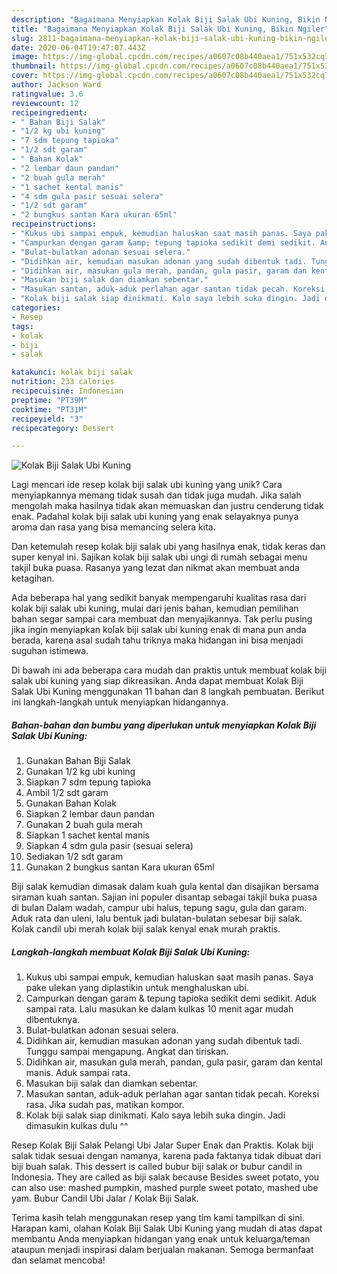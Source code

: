 ```yaml
---
description: "Bagaimana Menyiapkan Kolak Biji Salak Ubi Kuning, Bikin Ngiler"
title: "Bagaimana Menyiapkan Kolak Biji Salak Ubi Kuning, Bikin Ngiler"
slug: 2811-bagaimana-menyiapkan-kolak-biji-salak-ubi-kuning-bikin-ngiler
date: 2020-06-04T19:47:07.443Z
image: https://img-global.cpcdn.com/recipes/a0607c08b440aea1/751x532cq70/kolak-biji-salak-ubi-kuning-foto-resep-utama.jpg
thumbnail: https://img-global.cpcdn.com/recipes/a0607c08b440aea1/751x532cq70/kolak-biji-salak-ubi-kuning-foto-resep-utama.jpg
cover: https://img-global.cpcdn.com/recipes/a0607c08b440aea1/751x532cq70/kolak-biji-salak-ubi-kuning-foto-resep-utama.jpg
author: Jackson Ward
ratingvalue: 3.6
reviewcount: 12
recipeingredient:
- " Bahan Biji Salak"
- "1/2 kg ubi kuning"
- "7 sdm tepung tapioka"
- "1/2 sdt garam"
- " Bahan Kolak"
- "2 lembar daun pandan"
- "2 buah gula merah"
- "1 sachet kental manis"
- "4 sdm gula pasir sesuai selera"
- "1/2 sdt garam"
- "2 bungkus santan Kara ukuran 65ml"
recipeinstructions:
- "Kukus ubi sampai empuk, kemudian haluskan saat masih panas. Saya pake ulekan yang diplastikin untuk menghaluskan ubi."
- "Campurkan dengan garam &amp; tepung tapioka sedikit demi sedikit. Aduk sampai rata. Lalu masukan ke dalam kulkas 10 menit agar mudah dibentuknya."
- "Bulat-bulatkan adonan sesuai selera."
- "Didihkan air, kemudian masukan adonan yang sudah dibentuk tadi. Tunggu sampai mengapung. Angkat dan tiriskan."
- "Didihkan air, masukan gula merah, pandan, gula pasir, garam dan kental manis. Aduk sampai rata."
- "Masukan biji salak dan diamkan sebentar."
- "Masukan santan, aduk-aduk perlahan agar santan tidak pecah. Koreksi rasa. Jika sudah pas, matikan kompor."
- "Kolak biji salak siap dinikmati. Kalo saya lebih suka dingin. Jadi dimasukin kulkas dulu ^^"
categories:
- Resep
tags:
- kolak
- biji
- salak

katakunci: kolak biji salak 
nutrition: 233 calories
recipecuisine: Indonesian
preptime: "PT39M"
cooktime: "PT31M"
recipeyield: "3"
recipecategory: Dessert

---
```



![Kolak Biji Salak Ubi Kuning](https://img-global.cpcdn.com/recipes/a0607c08b440aea1/751x532cq70/kolak-biji-salak-ubi-kuning-foto-resep-utama.jpg)

Lagi mencari ide resep kolak biji salak ubi kuning yang unik? Cara menyiapkannya memang tidak susah dan tidak juga mudah. Jika salah mengolah maka hasilnya tidak akan memuaskan dan justru cenderung tidak enak. Padahal kolak biji salak ubi kuning yang enak selayaknya punya aroma dan rasa yang bisa memancing selera kita.

Dan ketemulah resep kolak biji salak ubi yang hasilnya enak, tidak keras dan super kenyal ini. Sajikan kolak biji salak ubi ungi di rumah sebagai menu takjil buka puasa. Rasanya yang lezat dan nikmat akan membuat anda ketagihan.

Ada beberapa hal yang sedikit banyak mempengaruhi kualitas rasa dari kolak biji salak ubi kuning, mulai dari jenis bahan, kemudian pemilihan bahan segar sampai cara membuat dan menyajikannya. Tak perlu pusing jika ingin menyiapkan kolak biji salak ubi kuning enak di mana pun anda berada, karena asal sudah tahu triknya maka hidangan ini bisa menjadi suguhan istimewa.


Di bawah ini ada beberapa cara mudah dan praktis untuk membuat kolak biji salak ubi kuning yang siap dikreasikan. Anda dapat membuat Kolak Biji Salak Ubi Kuning menggunakan 11 bahan dan 8 langkah pembuatan. Berikut ini langkah-langkah untuk menyiapkan hidangannya.

<!--inarticleads1-->

##### Bahan-bahan dan bumbu yang diperlukan untuk menyiapkan Kolak Biji Salak Ubi Kuning:

1. Gunakan  Bahan Biji Salak
1. Gunakan 1/2 kg ubi kuning
1. Siapkan 7 sdm tepung tapioka
1. Ambil 1/2 sdt garam
1. Gunakan  Bahan Kolak
1. Siapkan 2 lembar daun pandan
1. Gunakan 2 buah gula merah
1. Siapkan 1 sachet kental manis
1. Siapkan 4 sdm gula pasir (sesuai selera)
1. Sediakan 1/2 sdt garam
1. Gunakan 2 bungkus santan Kara ukuran 65ml


Biji salak kemudian dimasak dalam kuah gula kental dan disajikan bersama siraman kuah santan. Sajian ini populer disantap sebagai takjil buka puasa di bulan Dalam wadah, campur ubi halus, tepung sagu, gula dan garam. Aduk rata dan uleni, lalu bentuk jadi bulatan-bulatan sebesar biji salak. Kolak candil ubi merah kolak biji salak kenyal enak murah praktis. 

<!--inarticleads2-->

##### Langkah-langkah membuat Kolak Biji Salak Ubi Kuning:

1. Kukus ubi sampai empuk, kemudian haluskan saat masih panas. Saya pake ulekan yang diplastikin untuk menghaluskan ubi.
1. Campurkan dengan garam &amp; tepung tapioka sedikit demi sedikit. Aduk sampai rata. Lalu masukan ke dalam kulkas 10 menit agar mudah dibentuknya.
1. Bulat-bulatkan adonan sesuai selera.
1. Didihkan air, kemudian masukan adonan yang sudah dibentuk tadi. Tunggu sampai mengapung. Angkat dan tiriskan.
1. Didihkan air, masukan gula merah, pandan, gula pasir, garam dan kental manis. Aduk sampai rata.
1. Masukan biji salak dan diamkan sebentar.
1. Masukan santan, aduk-aduk perlahan agar santan tidak pecah. Koreksi rasa. Jika sudah pas, matikan kompor.
1. Kolak biji salak siap dinikmati. Kalo saya lebih suka dingin. Jadi dimasukin kulkas dulu ^^


Resep Kolak Biji Salak Pelangi Ubi Jalar Super Enak dan Praktis. Kolak biji salak tidak sesuai dengan namanya, karena pada faktanya tidak dibuat dari biji buah salak. This dessert is called bubur biji salak or bubur candil in Indonesia. They are called as biji salak because Besides sweet potato, you can also use: mashed pumpkin, mashed purple sweet potato, mashed ube yam. Bubur Candil Ubi Jalar / Kolak Biji Salak. 

Terima kasih telah menggunakan resep yang tim kami tampilkan di sini. Harapan kami, olahan Kolak Biji Salak Ubi Kuning yang mudah di atas dapat membantu Anda menyiapkan hidangan yang enak untuk keluarga/teman ataupun menjadi inspirasi dalam berjualan makanan. Semoga bermanfaat dan selamat mencoba!
